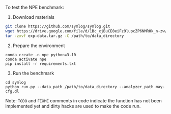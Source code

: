 To test the NPE benchmark:

1. Download materials
```bash
git clone https://github.com/symlog/symlog.git
wget https://drive.google.com/file/d/1Bc_xjBuCE0eiFz9lupcZP6NMR0k_n-zw/view?usp=share_link
tar -zxvf exp-data.tar.gz -C /path/to/data_directory
```

2. Prepare the environment
```
conda create -n npe python=3.10
conda activate npe
pip install -r requirements.txt
```

3. Run the benchmark
```
cd symlog
python run.py --data_path /path/to/data_directory --analyzer_path may-cfg.dl
```

Note: `TODO` and `FIXME` comments in code indicate the function has not been implemented yet and dirty hacks are used to make the code run.